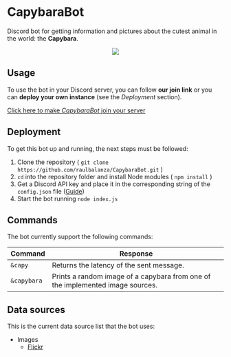 # CapybaraBot
Discord bot for getting information and pictures about the cutest animal in the world: the **Capybara**.

<p align="center">
  <img src="https://theraulxp.es/legacy/capybara_bot.png">
</p>

## Usage

To use the bot in your Discord server, you can follow **our join link** or you can **deploy your own instance** (see the *Deployment* section).

[Click here to make *CapybaraBot* join your server](https://discord.com/api/oauth2/authorize?client_id=792482583278649354&permissions=8&scope=bot)

## Deployment

To get this bot up and running, the next steps must be followed:

1. Clone the repository ( ```git clone https://github.com/raulbalanza/CapybaraBot.git``` )
2. ```cd``` into the repository folder and install Node modules ( ```npm install``` )
3. Get a Discord API key and place it in the corresponding string of the ```config.json``` file ([Guide](https://www.digitalocean.com/community/tutorials/how-to-build-a-discord-bot-with-node-js-es))
4. Start the bot running ```node index.js```

## Commands

The bot currently support the following commands:

| Command                       | Response
| ---------------------------- | -----------
| `&capy`                 | Returns the latency of the sent message.
| `&capybara`                 | Prints a random image of a capybara from one of the implemented image sources.

## Data sources

This is the current data source list that the bot uses:

- Images
  - [Flickr](https://www.flickr.com/search/?text=capybara)